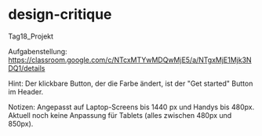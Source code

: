 # design-critique
Tag18_Projekt

Aufgabenstellung: https://classroom.google.com/c/NTcxMTYwMDQwMjE5/a/NTgxMjE1Mjk3NDQ1/details

Hint: Der klickbare Button, der die Farbe ändert, ist der "Get started" Button im Header.

Notizen: Angepasst auf Laptop-Screens bis 1440 px und Handys bis 480px. 
Aktuell noch keine Anpassung für Tablets (alles zwischen 480px und 850px).
